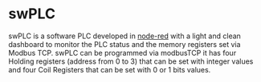 # swPLC
swPLC is a software PLC developed in [node-red](https://nodered.org/) with a light and clean dashboard to monitor the PLC status and the memory registers set via Modbus TCP.
swPLC can be programmed via modbusTCP it has four Holding registers (address from 0 to 3) that can be set with integer values and four Coil Registers that can be set with 0 or 1 bits values.

